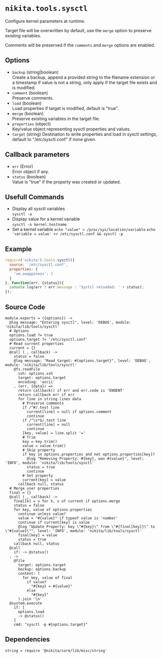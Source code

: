
# `nikita.tools.sysctl`

Configure kernel parameters at runtime.

Target file will be overwritten by default, use the `merge` option to preserve existing variables.

Comments will be preserved if the `comments` and `merge` options are enabled.

## Options

* `backup` (string|boolean)   
  Create a backup, append a provided string to the filename extension or a
  timestamp if value is not a string, only apply if the target file exists and
  is modified.
* `comment` (boolean)   
  Preserve comments.
* `load` (boolean)   
  Load properties if target is modified, default is "true".
* `merge` (boolean)    
  Preserve existing variables in the target file.
* `properties` (object)   
  Key/value object representing sysctl properties and values.
* `target` (string)
  Destination to write properties and load in sysctl settings, default to "/etc/sysctl.conf" if none given.

## Callback parameters

* `err` (Error)   
  Error object if any.   
* `status`  (boolean)   
  Value is "true" if the property was created or updated.

## Usefull Commands

* Display all sysctl variables   
  `sysctl -a`
* Display value for a kernel variable   
  `sysctl -n kernel.hostname`
* Set a kernel variable
  `echo "value" > /proc/sys/location/variable`
  `echo 'variable = value' >> /etc/sysctl.conf && sysctl -p`

## Example

```js
require('nikita').tools.sysctl({
  source: '/etc/sysctl.conf',
  properties: {
    'vm.swappiness': 1
  }
}, function(err, {status}){
  console.log(err ? err.message : 'Systcl reloaded: ' + status);
});
```

## Source Code

    module.exports = ({options}) ->
      @log message: "Entering sysctl", level: 'DEBUG', module: 'nikita/lib/tools/sysctl'
      # Options
      options.load ?= true
      options.target ?= '/etc/sysctl.conf'
      # Read current properties
      current = {}
      @call (_, callback) ->
        status = false
        @log message: "Read target: #{options.target}", level: 'DEBUG', module: 'nikita/lib/tools/sysctl'
        @fs.readFile
          ssh: options.ssh
          target: options.target
          encoding: 'ascii'
        , (err, {data}) =>
          return callback() if err and err.code is 'ENOENT'
          return callback err if err
          for line in string.lines data
            # Preserve comments
            if /^#/.test line
              current[line] = null if options.comment
              continue
            if /^\s*$/.test line
              current[line] = null
              continue
            [key, value] = line.split '='
            # Trim
            key = key.trim()
            value = value.trim()
            # Skip property
            if key in options.properties and not options.properties[key]?
              @log "Removing Property: #{key}, was #{value}", level: 'INFO', module: 'nikita/lib/tools/sysctl'
              status = true
              continue
            # Set property
            current[key] = value
          callback null, status
      # Merge user properties
      final = {}
      @call (_, callback) ->
        final[k] = v for k, v of current if options.merge
        status = false
        for key, value of options.properties
          continue unless value?
          value = "#{value}" if typeof value is 'number'
          continue if current[key] is value
          @log "Update Property: key \"#{key}\" from \"#{final[key]}\" to \"#{value}\"", level: 'INFO', module: 'nikita/lib/tools/sysctl'
          final[key] = value
          status = true
        callback null, status
      @call
        if: -> @status()
      , ->
        @file
          target: options.target
          backup: options.backup
          content: (
            for key, value of final
              if value?
                "#{key} = #{value}"
              else
                "#{key}"
          ).join '\n'
      @system.execute
        if: [
          options.load
          -> @status()
        ]
        cmd: "sysctl -p #{options.target}"

## Dependencies

    string = require '@nikita/core/lib/misc/string'
